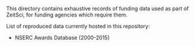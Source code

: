 This directory contains exhaustive 
records of funding data used as part of ZeitSci, for funding agencies which 
require them.

List of reproduced data currently hosted in this repository:

- NSERC Awards Database (2000-2015)







